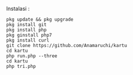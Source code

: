 Instalasi :

    pkg update && pkg upgrade
    pkg install git
    pkg install php
    pkg ginstall php7
    pkg install curl
    git clone https://github.com/Anamaruchi/kartu
    cd kartu
    php run.php --three
    cd kartu
    php tri.php
